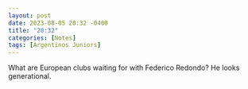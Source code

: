 ```yaml
---
layout: post
date: 2023-08-05 20:32 -0400
title: "20:32"
categories: [Notes]
tags: [Argentinos Juniors]
---
```


What are European clubs waiting for with Federico Redondo? He looks generational.

